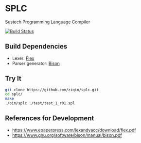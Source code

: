 # SPLC

Sustech Programming Language Compiler

[![Build Status](https://github.com/ziqin/splc/workflows/C%2FC%2B%2B%20CI/badge.svg)](https://github.com/ziqin/splc/actions)

## Build Dependencies

- Lexer: [Flex](https://github.com/westes/flex)
- Parser generator: [Bison](https://www.gnu.org/software/bison/)

## Try It

``` sh
git clone https://github.com/ziqin/splc.git
cd splc/
make
./bin/splc ./test/test_1_r01.spl
```

## References for Development

- <https://www.epaperpress.com/lexandyacc/download/flex.pdf>
- <https://www.gnu.org/software/bison/manual/bison.pdf>
